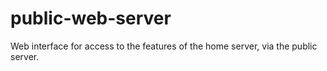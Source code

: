 # public-web-server
Web interface for access to the features of the home server, via the public server.
